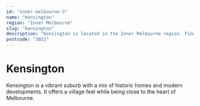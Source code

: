 ```yaml
---
id: "inner-melbourne-3"
name: "Kensington"
region: "Inner Melbourne"
slug: "kensington"
description: "Kensington is located in the Inner Melbourne region. Find trusted local plumbers serving this area."
postcode: "3031"
---
```


# Kensington

Kensington is a vibrant suburb with a mix of historic homes and modern developments. It offers a village feel while being close to the heart of Melbourne. 